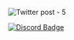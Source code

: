 
![Twitter post - 5](https://user-images.githubusercontent.com/67549402/193174113-67bf90d9-46ed-4c01-b437-77142f1e5c86.png)

[![Discord Badge](https://res.craft.do/user/full/23a03a79-af5e-1af9-b4ff-27170389b6b1/doc/09230642-5B39-4E9F-974D-4D676AEBBF43/7588A342-1DD4-4107-8CC0-6C2F2D8A5B5B_2/Rc7iX9y1INicNTB4knePK9mYXVAX6mXVmDUQozrekT8z/Group%2043.png)](https://discord.gg/neSrTVgbkF)
